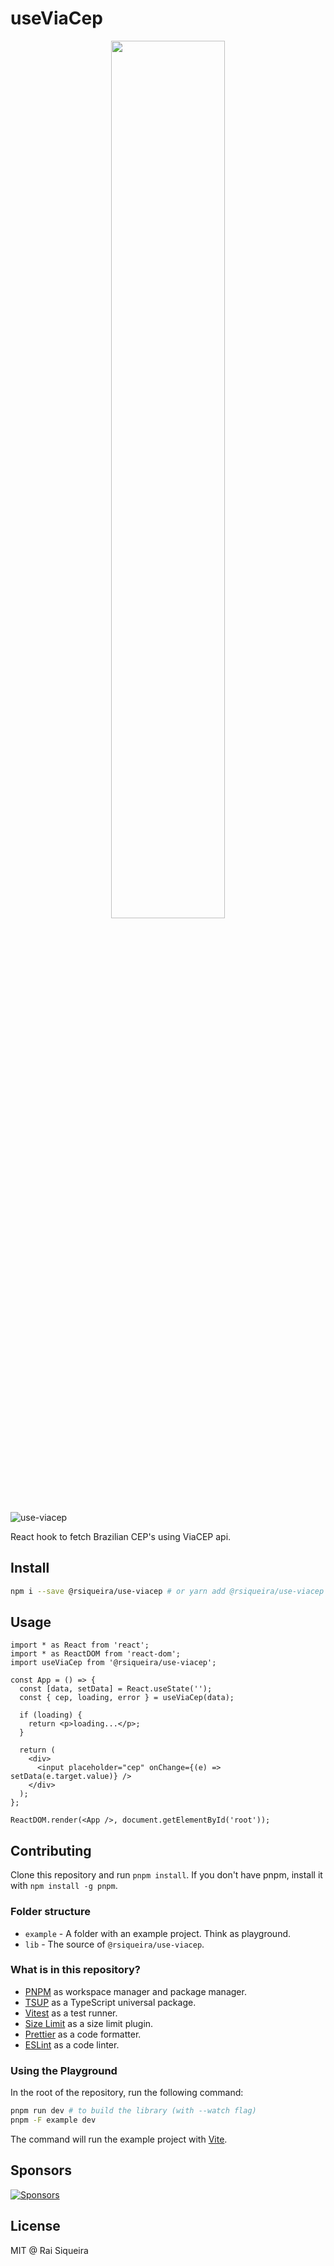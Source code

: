 # useViaCep

<p align="center">
 <img width="60%" height="60%" src="https://res.cloudinary.com/dwc5hkby0/image/upload/v1586797570/project-logo.svg">
</p>

![use-viacep](https://badgen.net/bundlephobia/minzip/@rsiqueira/use-viacep)

React hook to fetch Brazilian CEP's using ViaCEP api.

## Install

```bash
npm i --save @rsiqueira/use-viacep # or yarn add @rsiqueira/use-viacep
```

## Usage

```tsx
import * as React from 'react';
import * as ReactDOM from 'react-dom';
import useViaCep from '@rsiqueira/use-viacep';

const App = () => {
  const [data, setData] = React.useState('');
  const { cep, loading, error } = useViaCep(data);

  if (loading) {
    return <p>loading...</p>;
  }

  return (
    <div>
      <input placeholder="cep" onChange={(e) => setData(e.target.value)} />
    </div>
  );
};

ReactDOM.render(<App />, document.getElementById('root'));
```

## Contributing

Clone this repository and run `pnpm install`. If you don't have pnpm, install it with `npm install -g pnpm`.

### Folder structure

- `example` - A folder with an example project. Think as playground.
- `lib` - The source of `@rsiqueira/use-viacep`.

### What is in this repository?

- [PNPM](https://pnpm.io/workspaces) as workspace manager and package manager.
- [TSUP](https://tsup.egoist.dev/) as a TypeScript universal package.
- [Vitest](https://vitest.dev/) as a test runner.
- [Size Limit](https://github.com/ai/size-limit) as a size limit plugin.
- [Prettier](https://prettier.io/) as a code formatter.
- [ESLint](https://eslint.org/) as a code linter.

### Using the Playground

In the root of the repository, run the following command:

```bash
pnpm run dev # to build the library (with --watch flag)
pnpm -F example dev
```

The command will run the example project with [Vite](https://vitejs.dev/).

## Sponsors

[![Sponsors](https://cdn.jsdelivr.net/gh/raisiqueira/static@master/sponsors.svg)](https://github.com/sponsors/raisiqueira)

## License

MIT @ Rai Siqueira
